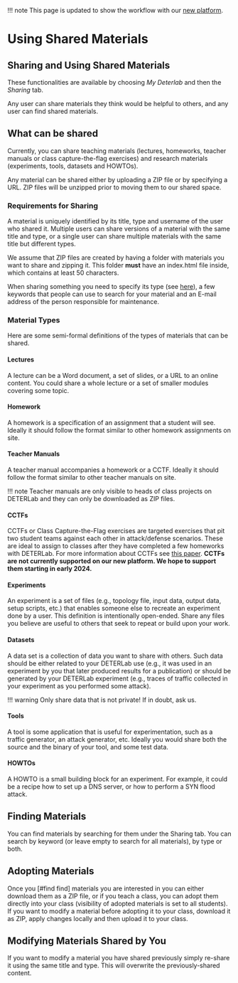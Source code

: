 
!!! note
    This page is updated to show the workflow with our <a href="https://launch.mod.deterlab.net/">new platform</a>.

# Using Shared Materials

## Sharing and Using Shared Materials

These functionalities are available by choosing *My Deterlab* and then the *Sharing* tab.

Any user can share materials they think would be helpful to others, and any user can find shared materials. 

## What can be shared <a name="what"></a>

Currently, you can share teaching materials (lectures, homeworks, teacher manuals or class capture-the-flag exercises) and research materials (experiments, tools, datasets and HOWTOs).

Any material can be shared either by uploading a ZIP file or by specifying a URL. ZIP files will be unzipped prior to moving them to our shared space. 

### Requirements for Sharing

A material is uniquely identified by its title, type and username of the user who shared it. Multiple users can share versions of a material with the same title and type, or a single user can share multiple materials with the same title but different types.

We assume that ZIP files are created by having a folder with materials you want to share and zipping it. This folder **must** have an index.html file inside, which contains at least 50 characters.

When sharing something you need to specify its type (see <a href="#types">here</a>), a few keywords that people can use to search for your material and an E-mail address of the person responsible for maintenance.


### Material Types <a name="types"></a>

Here are some semi-formal definitions of the types of materials that can be shared.

#### Lectures

A lecture can be a Word document, a set of slides, or a URL to an online content. You could share a whole lecture or a set of smaller modules covering some topic.

#### Homework

A homework is a specification of an assignment that a student will see. Ideally it should follow the format similar to other homework assignments on site. 

#### Teacher Manuals

A teacher manual accompanies a homework or a CCTF. Ideally it should follow the format similar to other teacher manuals on site.

!!! note
    Teacher manuals are only visible to heads of class projects on DETERLab and they can only be downloaded as ZIP files.

#### CCTFs

CCTFs or Class Capture-the-Flag exercises are targeted exercises that pit two student teams against each other in attack/defense scenarios. These are ideal to assign to classes after they have completed a few homeworks with DETERLab. For more information about CCTFs see <a href="http://www.isi.edu/~mirkovic/publications/3gse.pdf">this paper</a>. **CCTFs are not currently supported on our new platform. We hope to support them starting in early 2024.**

#### Experiments

An experiment is a set of files (e.g., topology file, input data, output data, setup scripts, etc.) that enables someone else to recreate an experiment done by a user. This definition is intentionally open-ended. Share any files you believe are useful to others that seek to repeat or build upon your work.

#### Datasets

A data set is a collection of data you want to share with others. Such data should be either related to your DETERLab use (e.g., it was used in an experiment by you that later produced results for a publication) or should be generated by your DETERLab experiment (e.g., traces of traffic collected in your experiment as you performed some attack).

!!! warning
    Only share data that is not private! If in doubt, ask us.

#### Tools

A tool is some application that is useful for experimentation, such as a traffic generator, an attack generator, etc. Ideally you would share both the source and the binary of your tool, and some test data.

#### HOWTOs

A HOWTO is a small building block for an experiment. For example, it could be a recipe how to set up a DNS server, or how to perform a SYN flood attack. 

## Finding Materials <a name="find"></a>

You can find materials by searching for them under the Sharing tab. You can search by keyword (or leave empty to search for all materials), by type or both.

## Adopting Materials <a name="adopt"></a>

Once you [#find find] materials you are interested in you can either download them as a ZIP file, or if you teach a class, you can adopt them directly into your class (visibility of adopted materials is set to all students). If you want to modify a material before adopting it to your class, download it as ZIP, apply changes locally and then upload it to your class. 

## Modifying Materials Shared by You <a name="modify"></a>

If you want to modify a material you have shared previously simply re-share it using the same title and type. This will overwrite the previously-shared content.